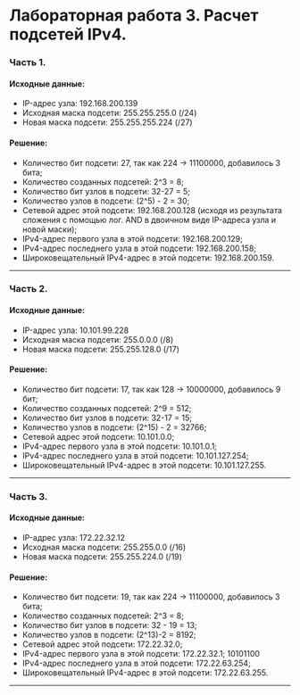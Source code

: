 # Лабораторная работа 3. Расчет подсетей IPv4.
### Часть 1.
#### Исходные данные:
- IP-адрес узла:	192.168.200.139
- Исходная маска подсети:	255.255.255.0 (/24)
- Новая маска подсети:	255.255.255.224 (/27)

#### Решение:
- Количество бит подсети: 27, так как 224 -> 11100000, добавилось 3 бита;
- Количество созданных подсетей: 2^3 = 8;
- Количество бит узлов в подсети: 32-27 = 5;
- Количество узлов в подсети: (2^5) - 2 = 30;
- Сетевой адрес этой подсети: 192.168.200.128 (исходя из результата сложения с помощью лог. AND в двоичном виде IP-адреса узла и новой маски);
- IPv4-адрес первого узла в этой подсети: 192.168.200.129;
- IPv4-адрес последнего узла в этой подсети: 192.168.200.158;
- Широковещательный IPv4-адрес в этой подсети: 192.168.200.159.
---

### Часть 2.
#### Исходные данные:
- IP-адрес узла:	10.101.99.228
- Исходная маска подсети:	255.0.0.0 (/8)
- Новая маска подсети:	255.255.128.0 (/17)

#### Решение:
- Количество бит подсети: 17, так как 128 -> 10000000, добавилось 9 бит;
- Количество созданных подсетей: 2^9 = 512;
- Количество бит узлов в подсети: 32-17 = 15;
- Количество узлов в подсети: (2^15) - 2 = 32766;
- Сетевой адрес этой подсети: 10.101.0.0;
- IPv4-адрес первого узла в этой подсети: 10.101.0.1;
- IPv4-адрес последнего узла в этой подсети: 10.101.127.254; 
- Широковещательный IPv4-адрес в этой подсети: 10.101.127.255.
---

### Часть 3.
#### Исходные данные:
- IP-адрес узла:	172.22.32.12
- Исходная маска подсети:	255.255.0.0 (/16)
- Новая маска подсети:	255.255.224.0 (/19)

#### Решение:
- Количество бит подсети: 19, так как 224 -> 11100000, добавилось 3 бита;
- Количество созданных подсетей: 2^3 = 8;
- Количество бит узлов в подсети: 32 - 19 = 13;
- Количество узлов в подсети: (2^13)-2 = 8192;
- Сетевой адрес этой подсети: 172.22.32.0;
- IPv4-адрес первого узла в этой подсети: 172.22.32.1;  10101100 
- IPv4-адрес последнего узла в этой подсети: 172.22.63.254; 
- Широковещательный IPv4-адрес в этой подсети: 172.22.63.255.

---

